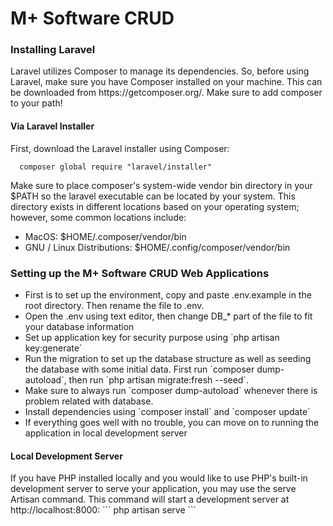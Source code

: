 <h1>M+ Software CRUD</h1>

<h3>Installing Laravel</h3>
Laravel utilizes Composer to manage its dependencies. So, before using Laravel, make sure you have Composer installed on your machine. This can be downloaded from https://getcomposer.org/. Make sure to add composer to your path!

<h4>Via Laravel Installer</h4>

First, download the Laravel installer using Composer:
```
  composer global require "laravel/installer"
```
Make sure to place composer's system-wide vendor bin directory in your $PATH so the laravel executable can be located by your system. This directory exists in different locations based on your operating system; however, some common locations include:
<ul>
  <li>MacOS: $HOME/.composer/vendor/bin</li>
  <li>GNU / Linux Distributions: $HOME/.config/composer/vendor/bin</li>
</ul>

<h3>Setting up the M+ Software CRUD Web Applications</h3>
<ul>
  <li>First is to set up the environment, copy and paste .env.example in the root directory. Then rename the file to .env.</li>
  <li>Open the .env using text editor, then change DB_* part of the file to fit your database information</li>
  <li>Set up application key for security purpose using `php artisan key:generate`</li>
  <li>
    Run the migration to set up the database structure as well as seeding the database with some initial data. First run `composer dump-autoload`, then run `php artisan migrate:fresh --seed`.
  </li>
  <li>Make sure to always run `composer dump-autoload` whenever there is problem related with database.</li>
  <li>Install dependencies using `composer install` and `composer update`</li>
  <li>If everything goes well with no trouble, you can move on to running the application in local development server</li>
 </ul>

<h4>Local Development Server</h4>
If you have PHP installed locally and you would like to use PHP's built-in development server to serve your application, you may use the serve Artisan command. This command will start a development server at http://localhost:8000:
```
  php artisan serve
```

